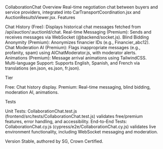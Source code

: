 CollaborationChat
Overview
Real-time negotiation chat between buyers and service providers, integrated into CarTransportCoordination.jsx and AuctionResultsViewer.jsx.
Features

Chat History (Free): Displays historical chat messages fetched from /api/auction/:auctionId/chat.
Real-time Messaging (Premium): Sends and receives messages via WebSocket (@backend/socket.js).
Blind Bidding Anonymity (Premium): Anonymizes financier IDs (e.g., Financier_abc12).
Chat Moderation AI (Premium): Flags inappropriate messages (e.g., profanity, spam) using AIChatModerator.js, with moderator alerts.
Animations (Premium): Message arrival animations using TailwindCSS.
Multi-language Support: Supports English, Spanish, and French via translations (en.json, es.json, fr.json).

Tier

Free: Chat history display.
Premium: Real-time messaging, blind bidding, moderation AI, animations.

Tests

Unit Tests: CollaborationChat.test.js (frontend/src/tests/CollaborationChat.test.js) validates free/premium features, error handling, and accessibility.
End-to-End Tests: CollaborationChat.cy.js (cypress/e2e/CollaborationChat.cy.js) validates live environment functionality, including WebSocket messaging and moderation.

Version
Stable, authored by SG, Crown Certified.
